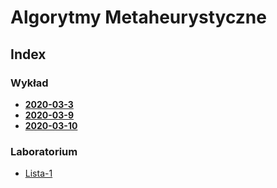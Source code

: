 # Algorytmy Metaheurystyczne

## Index

  ### Wykład
  - [**2020-03-3**](wyk/2020-03-3.md)
  - [**2020-03-9**](wyk/2020-03-9.md)
  - [**2020-03-10**](wyk/2020-03-10.md)

  ### Laboratorium
  - [Lista-1](lab/l1/readme.md)
